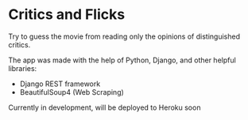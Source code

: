 # Critics and Flicks



<p> Try to guess the movie from reading only the opinions of distinguished critics. </p>
<p> The app was made with the help of Python, Django, and other helpful libraries: </p>
<ul>
  <li> Django REST framework </li>
  <li> BeautifulSoup4 (Web Scraping) </li>
</ul>

<p> Currently in development, will be deployed to Heroku soon </p>
